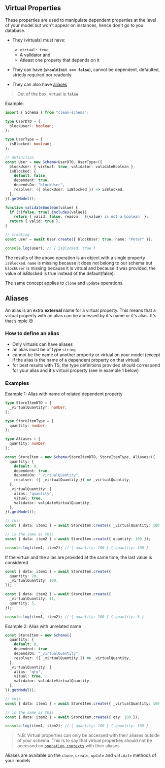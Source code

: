 ## Virtual Properties

These properties are used to manipulate dependent properties at the level of your model but won't appear on instances, hence don't go to you database.

- They (virtuals) must have:

  - `virtual: true`
  - A validator and
  - Atleast one property that depends on it

- They can have (**`shouldInit === false`**), cannot be dependent, defaulted, strictly required nor readonly

- They can also have [aliases](#aliases)

> Out of the box, virtual is **`false`**

Example:

```ts
import { Schema } from "clean-schema";

type UserDTO = {
  blockUser?: boolean;
};

type UserType = {
  isBlocked: boolean;
};

// definition
const User = new Schema<UserDTO, UserType>({
  blockUser: { virtual: true, validator: validateBoolean },
  isBlocked: {
    default: false,
    dependent: true,
    dependsOn: "blockUser",
    resolver: ({ blockUser: isBlocked }) => isBlocked,
  },
}).getModel();

function validateBoolean(value) {
  if (![false, true].includes(value))
    return { valid: false, reason: `${value} is not a boolean` };
  return { valid: true };
}

// creating
const user = await User.create({ blockUser: true, name: "Peter" });

console.log(user); // { isBlocked: true }
```

The results of the above operation is an object with a single property `isBlocked`. `name` is missing because it does not belong to our schema but `blockUser` is missing because it is virtual and because it was provided, the value of isBlocked is true instead of the default(false).

The same concept applies to `clone` and `update` operations.

## Aliases

An alias is an extra **external** name for a virtual property. This means that a virtual property with an alias can be accessed by it's name or it's alias. It's that simple 😊

### How to define an alias

- Only virtuals can have aliases
- an alias must be of type `string`
- cannot be the name of another property or virtual on your model (except if the alias is the name of a dependent property on that virtual)
- for best results with TS, the type definitions provided should correspond for your alias and it's virtual property (see in example 1 below)

### Examples

Example 1: Alias with name of related dependent property

```ts
type StoreItemDTO = {
  _virtualQuantity?: number;
};

type StoreItemType = {
  quantity: number;
};

type Aliases = {
  quantity: number;
};

const StoreItem = new Schema<StoreItemDTO, StoreItemType, Aliases>({
  quantity: {
    default: 0,
    dependent: true,
    dependsOn: "_virtualQuantity",
    resolver: ({ _virtualQuantity }) => _virtualQuantity,
  },
  _virtualQuantity: {
    alias: "quantity",
    vitual: true,
    validator: validateVirtualQuantity,
  },
}).getModel();

// this
const { data: item1 } = await StoreItem.create({ _virtualQuantity: 100 });

// is the same as this
const { data: item2 } = await StoreItem.create({ quantity: 100 });

console.log(item1, item2); // { quantity: 100 } { quantity: 100 }
```

If the virtual and the alias are provided at the same time, the last value is considered

```ts
const { data: item1 } = await StoreItem.create({
  quantity: 20,
  _virtualQuantity: 100,
});

const { data: item2 } = await StoreItem.create({
  _virtualQuantity: 11,
  quantity: 5,
});

console.log(item1, item2); // { quantity: 100 } { quantity: 5 }
```

Example 2: Alias with unrelated name

```ts
const StoreItem = new Schema({
  quantity: {
    default: 0,
    dependent: true,
    dependsOn: "_virtualQuantity",
    resolver: ({ _virtualQuantity }) => _virtualQuantity,
  },
  _virtualQuantity: {
    alias: "qty",
    vitual: true,
    validator: validateVirtualQuantity,
  },
}).getModel();

// this
const { data: item1 } = await StoreItem.create({ _virtualQuantity: 100 });

// is the same as this
const { data: item2 } = await StoreItem.create({ qty: 100 });

console.log(item1, item2); // { quantity: 100 } { quantity: 100 }
```

> N.B: Virtual properties can only be accessed with their aliases outside of your schema. This is to say that virtual properties should not be accessed on [`operation contexts`](../../../v3.0.0/schema/definition/life-cycles.md#the-operation-context) with their aliases

Aliases are available on the `clone`, `create`, `update` and `validate` methods of your models
